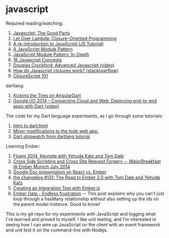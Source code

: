 javascript
==========

Required reading/watching:
<ol>
<li>
 <a href="www.youtube.com/watch?v=hQVTIJBZook">Javascript: The Good Parts</a>
</li>
<li>
 <a href="http://letoverlambda.com/index.cl/guest/chap2.html">Let Over Lambda: Closure-Oriented Programming</a>
</li>
<li>
 <a href="https://developer.mozilla.org/en-US/docs/Web/JavaScript/A_re-introduction_to_JavaScript">A re-introduction to JavaScript (JS Tutorial)</a>
</li>
<li>
 <a href="http://yuiblog.com/blog/2007/06/12/module-pattern/">A JavaScript Module Pattern</a>
</li>
<li>
 <a href="http://www.adequatelygood.com/JavaScript-Module-Pattern-In-Depth.html">JavaScript Module Pattern: In-Depth</a>
</li>
<li>
 <a href="http://javascriptissexy.com/16-javascript-concepts-you-must-know-well/">16 Javascript Concepts</a>
</li>
<li>
 <a href="http://www.youtube.com/watch?v=DwYPG6vreJg">Douglas Crockford: Advanced Javascript (video)</a>
</li>
<li>
 <a href="http://stackoverflow.com/questions/111102/how-do-javascript-closures-work">How do Javascript closures work? (stackoverflow)</a>
</li>
<li>
 <a href="http://swannodette.github.io/2013/11/07/clojurescript-101/">ClojureScript 101</a>
</li>
</ol>

dartlang:

<ol>
  <li>
  <a href="http://teropa.info/blog/2014/02/11/kicking-the-tires-on-angulardart.html">Kicking the Tires on AngularDart</a>
  </li>
  <li>
   <a href="https://www.youtube.com/watch?v=49BH7nxbBmY">Google I/O 2014 - Connecting Cloud and Web: Deploying end-to-end apps with Dart (video)</a>
  </li>

</ol>

The code for my Dart language experiments, as I go through some tutorials:

<ol>
  <li>
    <a href="https://rawgit.com/steveklewis/javascript/master/dart_html/mini/web/mini.html">Intro to dart:html</a>
  </li>
  <li>
    <a href="https://rawgit.com/steveklewis/javascript/master/dart_todo/web/todo.html">Minor modifications to the todo web app.</a>
  </li>
  <li>
    <a href="https://rawgit.com/steveklewis/javascript/dart_stopwatch/dart_stopwatch/build/web/index.html">Dart stopwatch from dartlang tutorial</a>
  </li>
</ol>

Learning Ember:

<ol>
  <li>
    <a href="https://www.youtube.com/watch?v=jScLjUlLTLI">Fluent 2014, Keynote with Yehuda Katz and Tom Dale</a>
  </li>
  <li>
    <a href="https://www.youtube.com/watch?v=PLN4LOK0UYg">Cross Side Scripting and Cross Site Request Forgery -- MajorBreakfast @ Ember Munich July 2014</a>
  </li>
  <li>
    <a href="https://docs.google.com/presentation/d/1afMLTCpRxhJpurQ97VBHCZkLbR1TEsRnd3yyxuSQ5YY">Google Doc presentation on React vs. Ember</a>
  </li>
  <li>
    <a href="http://thechangelog.com/131/">the changelog #131: The Road to Ember 2.0 with Tom Dale and Yehuda Katz</a>
  </li>
  <li>
    <a href="https://www.youtube.com/watch?v=2O24ltr0pPU">Creating an Integration Test with Ember.js</a>
  </li>
  <li>
    <a href="http://discuss.emberjs.com/t/ember-data-endless-frustration/893">Ember Data - Endless frustration</a> -- This post explains why you can't just loop through a hasMany relationship without also setting up the ids on the parent model instance. Good to know!
  </li>
</ol>

This is my git repo for my experiments with JavaScript and logging what I've learned and proved to myself. I like unit testing, and I'm interested in seeing how I can wire up JavaScript on the client with an event framework and unit test it on the command-line with Nodejs.
